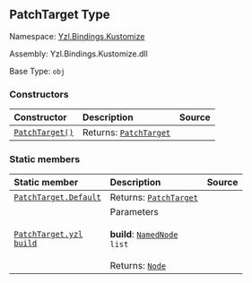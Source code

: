 ## PatchTarget Type

Namespace: [Yzl.Bindings.Kustomize](https://queil.github.io/yzl/reference/yzl-bindings-kustomize)

Assembly: Yzl.Bindings.Kustomize.dll

Base Type: <code>obj</code>



### Constructors

Constructor | Description | Source
:--- | :--- | :---:
[<code><span>PatchTarget<span>()</span></span></code>](#(+.ctor+)) | Returns: <code><a href="https://queil.github.io/yzl/reference/yzl-bindings-kustomize-patchtarget">PatchTarget</a></code><br /> | &#32;


### Static members

Static member | Description | Source
:--- | :--- | :---:
[<code><span>PatchTarget.Default</span></code>](#Default) | Returns: <code><a href="https://queil.github.io/yzl/reference/yzl-bindings-kustomize-patchtarget">PatchTarget</a></code><br /> | &#32;
[<code><span>PatchTarget.yzl&#32;<span>build</span></span></code>](#yzl) | Parameters<br /><br />**build**: <code><span><a href="https://queil.github.io/yzl/reference/yzl-core-yzl-namednode">NamedNode</a>&#32;list</span></code><br /><br />Returns: <code><a href="https://queil.github.io/yzl/reference/yzl-core-yzl-node">Node</a></code><br /> | &#32;



